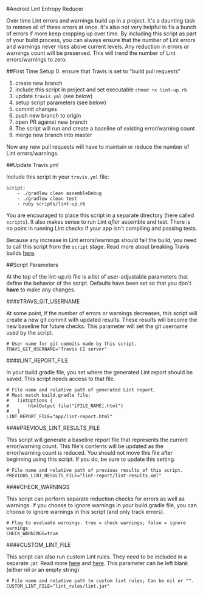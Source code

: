 #Android Lint Entropy Reducer

Over time Lint errors and warnings build up in a project. It's a daunting task to remove all of these errors at once. It's also not very helpful to fix a bunch of errors if more keep cropping up over time. By including this script as part of your build process, you can always ensure that the number of Lint errors and warnings never rises above current levels. Any reduction in errors or warnings count will be preserved. This will trend the number of Lint errors/warnings to zero.




##First Time Setup
0. ensure that Travis is set to "build pull requests"
1. create new branch
2. include this script in project and set executable `chmod +x lint-up.rb`
3. update `travis.yml` (see below)
4. setup script parameters (see below)
4. commit changes
5. push new branch to origin
6. open PR against new branch
7. The script will run and create a baseline of existing error/warning count
8. merge new branch into master

Now any new pull requests will have to maintain or reduce the number of Lint errors/warnings.


##Update Travis.yml

Include this script in your `travis.yml` file:

```
script:
    - ./gradlew clean assembleDebug
    - ./gradlew clean test
    - ruby scripts/lint-up.rb
```

You are encouraged to place this script in a separate directory (here called `scripts`). It also makes sense to run Lint *after* assemble and test. There is no point in running Lint checks if your app isn't compiling and passing tests.

Because any increase in Lint errors/warnings should fail the build, you need to call this script from the `script` stage. Read more about breaking Travis builds [here](http://docs.travis-ci.com/user/customizing-the-build/#Breaking-the-Build).

##Script Parameters

At the top of the lint-up.rb file is a list of user-adjustable parameters that define the behavior of the script. Defaults have been set so that you don't **have** to make any changes.

####TRAVS_GIT_USERNAME

At some point, if the number of errors or warnings decreases, this script will create a new git commit with updated results. These results will become the new baseline for future checks. This parameter will set the git username used by the script.


```
# User name for git commits made by this script.
TRAVS_GIT_USERNAME="Travis CI server"
```

####LINT_REPORT_FILE

In your build.gradle file, you set where the generated Lint report should be saved. This script needs access to that file.


```
# File name and relative path of generated Lint report. 
# Must match build.gradle file:
#   lintOptions {
#       htmlOutput file("[FILE_NAME].html")
#   }
LINT_REPORT_FILE="app/lint-report.html"
```

####PREVIOUS_LINT_RESULTS_FILE

This script will generate a baseline report file that represents the current error/warning count. This file's contents will be updated as the error/warning count is reduced. You should not move this file after beginning using this script. If you do, be sure to update this setting.

```
# File name and relative path of previous results of this script.
PREVIOUS_LINT_RESULTS_FILE="lint-report/lint-results.xml"
```

####CHECK_WARNINGS 

This script can perform separate reduction checks for errors as well as warnings. If you choose to ignore warnings in your build.gradle file, you can choose to ignore warnings in this script (and only track errors).

```
# Flag to evaluate warnings. true = check warnings; false = ignore warnings
CHECK_WARNINGS=true
```

####CUSTOM_LINT_FILE

This script can also run custom Lint rules. They need to be included in a separate .jar. Read more [here](https://engineering.linkedin.com/android/writing-custom-lint-checks-gradle) and [here](http://tools.android.com/tips/lint-custom-rules). This parameter can be left blank (either nil or an empty string)

```
# File name and relative path to custom lint rules; Can be nil or "".
CUSTOM_LINT_FILE="lint_rules/lint.jar"
```
